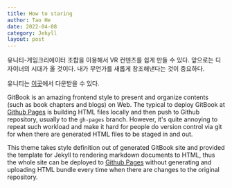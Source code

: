 ```yaml
---
title: How to staring
author: Tao He
date: 2022-04-08
category: Jekyll
layout: post
---
```


유니티-게임크리에이터 조합을 이용해서 VR 컨덴츠를 쉽게 만들 수 있다. 앞으로는 디자이너의 시대가 올 것이다. 
내가 무언가를 새롭게 창조해낸다는 것이 중요하다.

유니티는 [이곳][2]에서 다운받을 수 있다.

GitBook is an amazing frontend style to present and organize contents (such as book chapters
and blogs) on Web. The typical to deploy GitBook at [Github Pages][1]
is building HTML files locally and then push to Github repository, usually to the `gh-pages`
branch. However, it's quite annoying to repeat such workload and make it hard for people do
version control via git for when there are generated HTML files to be staged in and out.

This theme takes style definition out of generated GitBook site and provided the template
for Jekyll to rendering markdown documents to HTML, thus the whole site can be deployed
to [Github Pages][1] without generating and uploading HTML bundle every time when there are
changes to the original repository.

[1]: https://pages.github.com
[2]: https://jdya.net
